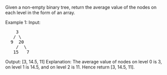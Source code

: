 Given a non-empty binary tree, return the average value of the nodes on each level in the form of an array.

Example 1:
Input:
<pre>
    3
   / \
  9  20
    /  \
   15   7
</pre>
Output: [3, 14.5, 11]
Explanation:
The average value of nodes on level 0 is 3,  on level 1 is 14.5, and on level 2 is 11. Hence return [3, 14.5, 11].

